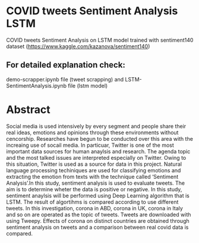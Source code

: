 # COVID tweets Sentiment Analysis LSTM
 COVID tweets Sentiment Analysis on LSTM model trained with sentiment140 dataset (https://www.kaggle.com/kazanova/sentiment140)


## For detailed explanation check:
demo-scrapper.ipynb file (tweet scrapping) and 
LSTM-SentimentAnalysis.ipynb file (lstm model)


# Abstract
Social media is used intensively by every segment and people share their real ideas, emotions and opinions through these environments without cencorship. Researches have begun to be conducted over this area with the increaing use of socail media. In particuar, Twitter is one of the most important data sources for human anaylsis and research. The agenda topic and the most talked issues are interpreted especially on Twitter. Owing to this situation, Twitter is used as a source for data in this project. Natural language processing techiniques are used for classifying emotions and extracting the emotion from texts with the technique called ‘Sentiment Analysis’.In this study, sentiment analysis is used to evaluate tweets. The aim is to determine wheter the data is positive or negative. In this study, sentiment anaylsis will be performed using Deep Learning algorithm that is LSTM. The result of algortihms is compared according to use different tweets. In this investigation, corona in ABD, corona in UK, corona in Italy and so on are operated as the topic of tweets. Tweets are downloaded with using Tweepy. Effects of corona on distinct countries are obtained through sentiment analysis on tweets and a comparison between real covid data is compared.
